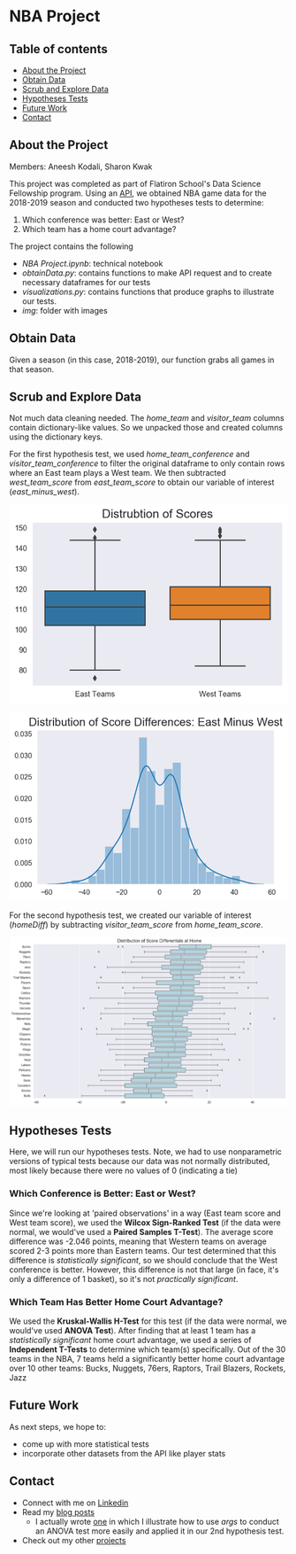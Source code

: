 # NBA Project

## Table of contents

* [About the Project](#about-the-project)
* [Obtain Data](#obtain-data)
* [Scrub and Explore Data](#scrub-and-explore-data)
* [Hypotheses Tests](#hypotheses-tests)
* [Future Work](#future-work)
* [Contact](#contact)


## About the Project

Members: Aneesh Kodali, Sharon Kwak

This project was completed as part of Flatiron School's Data Science Fellowship program. Using an [API](https://www.balldontlie.io/#games), we obtained NBA game data for the 2018-2019 season and conducted two hypotheses tests to determine:
1. Which conference was better: East or West?
2. Which team has a home court advantage?

The project contains the following
- *NBA Project.ipynb*: technical notebook
- *obtainData.py*: contains functions to make API request and to create necessary dataframes for our tests
- *visualizations.py*: contains functions that produce graphs to illustrate our tests.
- *img*: folder with images


## Obtain Data

Given a season (in this case, 2018-2019), our function grabs all games in that season.


## Scrub and Explore Data

Not much data cleaning needed. The *home_team* and *visitor_team* columns contain dictionary-like values. So we unpacked those and created columns using the dictionary keys.

For the first hypothesis test, we used *home_team_conference* and *visitor_team_conference* to filter the original dataframe to only contain rows where an East team plays a West team. We then subtracted *west_team_score* from *east_team_score* to obtain our variable of interest (*east_minus_west*).

![East Minus West Boxplot](img/EastVsWestBoxplot.png)

![East Minus West Distplot](img/EastVsWestDistplot.png)

For the second hypothesis test, we created our variable of interest (*homeDiff*) by subtracting *visitor_team_score* from *home_team_score*.

![Home Court Advantage Boxplot](img/HomeCourtAdvBoxplot.png)


## Hypotheses Tests

Here, we will run our hypotheses tests. Note, we had to use nonparametric versions of typical tests because our data was not normally distributed, most likely because there were no values of 0 (indicating a tie)

### Which Conference is Better: East or West?

Since we're looking at 'paired observations' in a way (East team score and West team score), we used the **Wilcox Sign-Ranked Test** (if the data were normal, we would've used a **Paired Samples T-Test**). The average score difference was -2.046 points, meaning that Western teams on average scored 2-3 points more than Eastern teams. Our test determined that this difference is *statistically significant*, so we should conclude that the West conference is better. However, this difference is not that large (in face, it's only a difference of 1 basket), so it's not *practically significant*.

### Which Team Has Better Home Court Advantage?

We used the **Kruskal-Wallis H-Test** for this test (if the data were normal, we would've used **ANOVA Test**). After finding that at least 1 team has a *statistically significant* home court advantage, we used a series of **Independent T-Tests** to determine which team(s) specifically. Out of the 30 teams in the NBA, 7 teams held a significantly better home court advantage over 10 other teams: Bucks, Nuggets, 76ers, Raptors, Trail Blazers, Rockets, Jazz


## Future Work

As next steps, we hope to:
- come up with more statistical tests
- incorporate other datasets from the API like player stats


## Contact

- Connect with me on [Linkedin](https://www.linkedin.com/in/aneeshkodali)
- Read my [blog posts](https://medium.com/@aneesh.kodali)
    - I actually wrote [one](https://medium.com/analytics-vidhya/eh-f-tests-run-anova-easier-with-args-e4a55f3be21d) in which I illustrate how to use *args* to conduct an ANOVA test more easily and applied it in our 2nd hypothesis test.
- Check out my other [projects](https://github.com/aneeshkodali)
